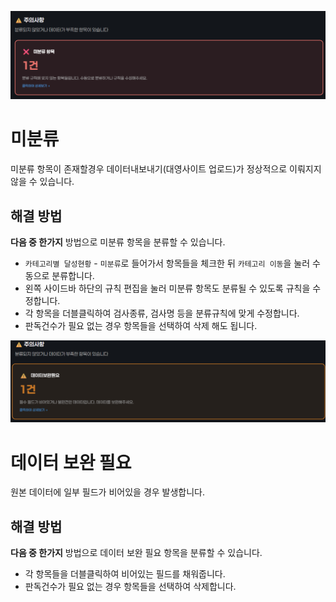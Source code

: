 ![미분류항목경고](/imgs/error_unclassified.png)
# 미분류
미분류 항목이 존재할경우 데이터내보내기(대영사이트 업로드)가 정상적으로 이뤄지지 않을 수 있습니다.

## 해결 방법
**다음 중 한가지** 방법으로 미분류 항목을 분류할 수 있습니다. 
- `카테고리별 달성현황` - `미분류`로 들어가서 항목들을 체크한 뒤 `카테고리 이동`을 눌러 수동으로 분류합니다.
- 왼쪽 사이드바 하단의 규칙 편집을 눌러 미분류 항목도 분류될 수 있도록 규칙을 수정합니다.
- 각 항목을 더블클릭하여 검사종류, 검사명 등을 분류규칙에 맞게 수정합니다.
- 판독건수가 필요 없는 경우 항목들을 선택하여 삭제 해도 됩니다.

![데이터보완필요경고](/imgs/error_data_required.png)
# 데이터 보완 필요 
원본 데이터에 일부 필드가 비어있을 경우 발생합니다.

## 해결 방법
**다음 중 한가지** 방법으로 데이터 보완 필요 항목을 분류할 수 있습니다. 
- 각 항목들을 더블클릭하여 비어있는 필드를 채워줍니다.
- 판독건수가 필요 없는 경우 항목들을 선택하여 삭제합니다.
